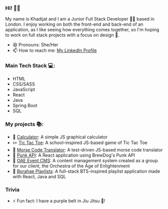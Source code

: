 ### Hi! 👋:grin:

My name is Khadijat and I am a Junior Full Stack Developer :woman_technologist: based in London. I enjoy working on both the front-end and back-end of an application, as I like seeing how everything comes together, so I'm hoping to work on full stack projects with a focus on design :art:.

- 😄 Pronouns: She/Her
- 📫 How to reach me: <a href="https://www.linkedin.com/in/khadijat-oyeleye-726a2216a/">My LinkedIn Profile</a>

### Main Tech Stack :computer::
- HTML
- CSS/SASS
- JavaScript
- React
- Java
- Spring Boot
- SQL

### My projects :books::
- :abacus: <a href="https://github.com/Khadijat98/calculator-challenge">Calculator</a>: A simple JS graphical calculator
- :pencil2: <a href="https://github.com/Khadijat98/tic-tac-toe">Tic Tac Toe</a>: A school-inspired JS-based game of Tic Tac Toe
- :calling: <a href="https://github.com/Khadijat98/morse-code-translator">Morse Code Translator</a>: A test-driven JS-based morse code translator
- :beers: <a href="https://github.com/Khadijat98/punk-api">Punk API</a>: A React application using BrewDog's Punk API
- :musical_score: <a href="https://github.com/nology-tech/oae-event-cms">OAE Event CMS</a>: A content management system created as a group for our client, the Orchestra of the Age of Enlightenment
- :musical_note: <a href="https://github.com/Khadijat98/playlist-client">Borahae Playlists</a>: A full-stack BTS-inspired playlist application made with React, Java and SQL

### Trivia
- ⚡ Fun fact: I have a purple belt in Jiu Jitsu :martial_arts_uniform:!
